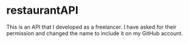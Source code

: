 # restaurantAPI
This is an API that I developed as a freelancer. I have asked for their permission and changed the name to include it on my GitHub account.
